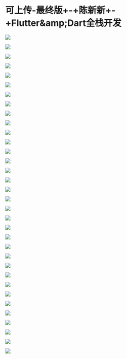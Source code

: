 # 可上传-最终版+-+陈新新+-+Flutter&amp;amp;Dart全栈开发

![](https://raw.githubusercontent.com/hellojd2018/ms_document/master/Qcon/Qcon_shanghai_2018/images/093512412bZiuMk/201905130935_4.png)


![](https://raw.githubusercontent.com/hellojd2018/ms_document/master/Qcon/Qcon_shanghai_2018/images/093512412bZiuMk/201905130935_5.png)


![](https://raw.githubusercontent.com/hellojd2018/ms_document/master/Qcon/Qcon_shanghai_2018/images/093512412bZiuMk/201905130935_6.png)


![](https://raw.githubusercontent.com/hellojd2018/ms_document/master/Qcon/Qcon_shanghai_2018/images/093512412bZiuMk/201905130935_7.png)


![](https://raw.githubusercontent.com/hellojd2018/ms_document/master/Qcon/Qcon_shanghai_2018/images/093512412bZiuMk/201905130935_8.png)


![](https://raw.githubusercontent.com/hellojd2018/ms_document/master/Qcon/Qcon_shanghai_2018/images/093512412bZiuMk/201905130935_9.png)


![](https://raw.githubusercontent.com/hellojd2018/ms_document/master/Qcon/Qcon_shanghai_2018/images/093512412bZiuMk/201905130935_10.png)


![](https://raw.githubusercontent.com/hellojd2018/ms_document/master/Qcon/Qcon_shanghai_2018/images/093512412bZiuMk/201905130935_11.png)


![](https://raw.githubusercontent.com/hellojd2018/ms_document/master/Qcon/Qcon_shanghai_2018/images/093512412bZiuMk/201905130935_12.png)


![](https://raw.githubusercontent.com/hellojd2018/ms_document/master/Qcon/Qcon_shanghai_2018/images/093512412bZiuMk/201905130935_13.png)


![](https://raw.githubusercontent.com/hellojd2018/ms_document/master/Qcon/Qcon_shanghai_2018/images/093512412bZiuMk/201905130935_14.png)


![](https://raw.githubusercontent.com/hellojd2018/ms_document/master/Qcon/Qcon_shanghai_2018/images/093512412bZiuMk/201905130935_15.png)


![](https://raw.githubusercontent.com/hellojd2018/ms_document/master/Qcon/Qcon_shanghai_2018/images/093512412bZiuMk/201905130935_16.png)


![](https://raw.githubusercontent.com/hellojd2018/ms_document/master/Qcon/Qcon_shanghai_2018/images/093512412bZiuMk/201905130935_17.png)


![](https://raw.githubusercontent.com/hellojd2018/ms_document/master/Qcon/Qcon_shanghai_2018/images/093512412bZiuMk/201905130935_18.png)


![](https://raw.githubusercontent.com/hellojd2018/ms_document/master/Qcon/Qcon_shanghai_2018/images/093512412bZiuMk/201905130935_19.png)


![](https://raw.githubusercontent.com/hellojd2018/ms_document/master/Qcon/Qcon_shanghai_2018/images/093512412bZiuMk/201905130935_20.png)


![](https://raw.githubusercontent.com/hellojd2018/ms_document/master/Qcon/Qcon_shanghai_2018/images/093512412bZiuMk/201905130935_21.png)


![](https://raw.githubusercontent.com/hellojd2018/ms_document/master/Qcon/Qcon_shanghai_2018/images/093512412bZiuMk/201905130935_22.png)


![](https://raw.githubusercontent.com/hellojd2018/ms_document/master/Qcon/Qcon_shanghai_2018/images/093512412bZiuMk/201905130935_23.png)


![](https://raw.githubusercontent.com/hellojd2018/ms_document/master/Qcon/Qcon_shanghai_2018/images/093512412bZiuMk/201905130935_24.png)


![](https://raw.githubusercontent.com/hellojd2018/ms_document/master/Qcon/Qcon_shanghai_2018/images/093512412bZiuMk/201905130935_25.png)


![](https://raw.githubusercontent.com/hellojd2018/ms_document/master/Qcon/Qcon_shanghai_2018/images/093512412bZiuMk/201905130935_26.png)


![](https://raw.githubusercontent.com/hellojd2018/ms_document/master/Qcon/Qcon_shanghai_2018/images/093512412bZiuMk/201905130935_27.png)


![](https://raw.githubusercontent.com/hellojd2018/ms_document/master/Qcon/Qcon_shanghai_2018/images/093512412bZiuMk/201905130935_28.png)


![](https://raw.githubusercontent.com/hellojd2018/ms_document/master/Qcon/Qcon_shanghai_2018/images/093512412bZiuMk/201905130935_29.png)


![](https://raw.githubusercontent.com/hellojd2018/ms_document/master/Qcon/Qcon_shanghai_2018/images/093512412bZiuMk/201905130935_30.png)


![](https://raw.githubusercontent.com/hellojd2018/ms_document/master/Qcon/Qcon_shanghai_2018/images/093512412bZiuMk/201905130935_31.png)


![](https://raw.githubusercontent.com/hellojd2018/ms_document/master/Qcon/Qcon_shanghai_2018/images/093512412bZiuMk/201905130935_32.png)


![](https://raw.githubusercontent.com/hellojd2018/ms_document/master/Qcon/Qcon_shanghai_2018/images/093512412bZiuMk/201905130935_33.png)


![](https://raw.githubusercontent.com/hellojd2018/ms_document/master/Qcon/Qcon_shanghai_2018/images/093512412bZiuMk/201905130935_34.png)


![](https://raw.githubusercontent.com/hellojd2018/ms_document/master/Qcon/Qcon_shanghai_2018/images/093512412bZiuMk/201905130935_35.png)


![](https://raw.githubusercontent.com/hellojd2018/ms_document/master/Qcon/Qcon_shanghai_2018/images/093512412bZiuMk/201905130935_36.png)


![](https://raw.githubusercontent.com/hellojd2018/ms_document/master/Qcon/Qcon_shanghai_2018/images/093512412bZiuMk/201905130935_37.png)



